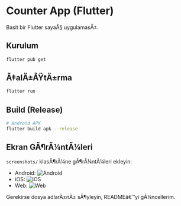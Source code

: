 # Counter App (Flutter)

Basit bir Flutter sayaÃ§ uygulamasÄ±.

## Kurulum
```bash
flutter pub get
```

## Ã‡alÄ±ÅŸtÄ±rma
```bash
flutter run
```

## Build (Release)
```bash
# Android APK
flutter build apk --release
```

## Ekran GÃ¶rÃ¼ntÃ¼leri
`screenshots/` klasÃ¶rÃ¼ne gÃ¶rÃ¼ntÃ¼leri ekleyin:
- Android: ![Android](screenshots/android.png)
- iOS: ![iOS](screenshots/ios.png)
- Web: ![Web](screenshots/web.png)

Gerekirse dosya adlarÄ±nÄ± sÃ¶yleyin, READMEâ€™yi gÃ¼ncellerim.